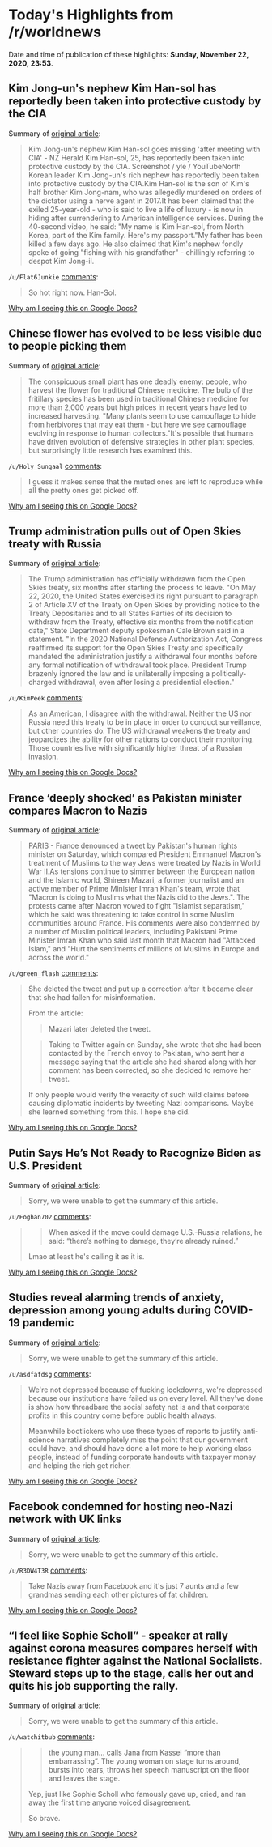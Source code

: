 # Today's Highlights from /r/worldnews

Date and time of publication of these highlights: **Sunday, November 22, 2020, 23:53**.

## Kim Jong-un's nephew Kim Han-sol has reportedly been taken into protective custody by the CIA

Summary of [original article](https://www.nzherald.co.nz/world/kim-jong-uns-nephew-kim-han-sol-goes-missing-after-meeting-with-cia/7PVDPOLDSVNB7OFHQ2TK4TOM7Q/?utm_campaign=nzh_tw&utm_medium=Social&utm_source=Twitter&utm_campaign=nzh_tw#Echobox=1606080878):

> Kim Jong-un's nephew Kim Han-sol goes missing 'after meeting with CIA' - NZ Herald Kim Han-sol, 25, has reportedly been taken into protective custody by the CIA. Screenshot / yle / YouTubeNorth Korean leader Kim Jong-un's rich nephew has reportedly been taken into protective custody by the CIA.Kim Han-sol is the son of Kim's half brother Kim Jong-nam, who was allegedly murdered on orders of the dictator using a nerve agent in 2017.It has been claimed that the exiled 25-year-old - who is said to live a life of luxury - is now in hiding after surrendering to American intelligence services. During the 40-second video, he said: "My name is Kim Han-sol, from North Korea, part of the Kim family. Here's my passport."My father has been killed a few days ago. He also claimed that Kim's nephew fondly spoke of going "fishing with his grandfather" - chillingly referring to despot Kim Jong-il.

`/u/Flat6Junkie` [comments](https://www.reddit.com/r/worldnews/comments/jz5qur/kim_jonguns_nephew_kim_hansol_has_reportedly_been/):

> So hot right now. Han-Sol.

[Why am I seeing this on Google Docs?](https://docs.google.com/document/d/1Dc6We63vOXIZsc0op-Bt4abqkYjXzOigalQqFxmvvbM/edit?usp=sharing)

## Chinese flower has evolved to be less visible due to people picking them

Summary of [original article](https://www.theguardian.com/environment/2020/nov/20/chinese-flower-fritillaria-delavayi-evolved-less-visible-pickers):

> The conspicuous small plant has one deadly enemy: people, who harvest the flower for traditional Chinese medicine. The bulb of the fritillary species has been used in traditional Chinese medicine for more than 2,000 years but high prices in recent years have led to increased harvesting. "Many plants seem to use camouflage to hide from herbivores that may eat them - but here we see camouflage evolving in response to human collectors."It's possible that humans have driven evolution of defensive strategies in other plant species, but surprisingly little research has examined this.

`/u/Holy_Sungaal` [comments](https://www.reddit.com/r/worldnews/comments/jz1zuc/chinese_flower_has_evolved_to_be_less_visible_due/):

> I guess it makes sense that the muted ones are left to reproduce while all the pretty ones get picked off.

[Why am I seeing this on Google Docs?](https://docs.google.com/document/d/1Dc6We63vOXIZsc0op-Bt4abqkYjXzOigalQqFxmvvbM/edit?usp=sharing)

## Trump administration pulls out of Open Skies treaty with Russia

Summary of [original article](https://thehill.com/homenews/administration/527056-us-withdraws-from-open-skies-treaty-with-russia):

> The Trump administration has officially withdrawn from the Open Skies treaty, six months after starting the process to leave. "On May 22, 2020, the United States exercised its right pursuant to paragraph 2 of Article XV of the Treaty on Open Skies by providing notice to the Treaty Depositaries and to all States Parties of its decision to withdraw from the Treaty, effective six months from the notification date," State Department deputy spokesman Cale Brown said in a statement. "In the 2020 National Defense Authorization Act, Congress reaffirmed its support for the Open Skies Treaty and specifically mandated the administration justify a withdrawal four months before any formal notification of withdrawal took place. President Trump brazenly ignored the law and is unilaterally imposing a politically-charged withdrawal, even after losing a presidential election."

`/u/KimPeek` [comments](https://www.reddit.com/r/worldnews/comments/jz0tz0/trump_administration_pulls_out_of_open_skies/):

> As an American, I disagree with the withdrawal. Neither the US nor Russia need this treaty to be in place in order to conduct surveillance, but other countries do. The US withdrawal weakens the treaty and jeopardizes the ability for other nations to conduct their monitoring. Those countries live with significantly higher threat of a Russian invasion.

[Why am I seeing this on Google Docs?](https://docs.google.com/document/d/1Dc6We63vOXIZsc0op-Bt4abqkYjXzOigalQqFxmvvbM/edit?usp=sharing)

## France ‘deeply shocked’ as Pakistan minister compares Macron to Nazis

Summary of [original article](https://www.nbcnews.com/news/world/france-deeply-shocked-pakistan-minister-compares-macron-nazis-n1248543):

> PARIS - France denounced a tweet by Pakistan's human rights minister on Saturday, which compared President Emmanuel Macron's treatment of Muslims to the way Jews were treated by Nazis in World War II.As tensions continue to simmer between the European nation and the Islamic world, Shireen Mazari, a former journalist and an active member of Prime Minister Imran Khan's team, wrote that "Macron is doing to Muslims what the Nazis did to the Jews.". The protests came after Macron vowed to fight "Islamist separatism," which he said was threatening to take control in some Muslim communities around France. His comments were also condemned by a number of Muslim political leaders, including Pakistani Prime Minister Imran Khan who said last month that Macron had "Attacked Islam," and "Hurt the sentiments of millions of Muslims in Europe and across the world."

`/u/green_flash` [comments](https://www.reddit.com/r/worldnews/comments/jyykxz/france_deeply_shocked_as_pakistan_minister/):

> She deleted the tweet and put up a correction after it became clear that she had fallen for misinformation.
> 
> From the article:
> 
> > Mazari later deleted the tweet.
> 
> > Taking to Twitter again on Sunday, she wrote that she had been contacted by the French envoy to Pakistan, who sent her a message saying that the article she had shared along with her comment has been corrected, so she decided to remove her tweet.
> 
> If only people would verify the veracity of such wild claims before causing diplomatic incidents by tweeting Nazi comparisons. Maybe she learned something from this. I hope she did.

[Why am I seeing this on Google Docs?](https://docs.google.com/document/d/1Dc6We63vOXIZsc0op-Bt4abqkYjXzOigalQqFxmvvbM/edit?usp=sharing)

## Putin Says He’s Not Ready to Recognize Biden as U.S. President

Summary of [original article](https://www.bloomberg.com/news/articles/2020-11-22/putin-says-he-s-not-ready-to-recognize-biden-as-u-s-president):

> Sorry, we were unable to get the summary of this article.

`/u/Eoghan702` [comments](https://www.reddit.com/r/worldnews/comments/jyw4qa/putin_says_hes_not_ready_to_recognize_biden_as_us/):

> >When asked if the move could damage U.S.-Russia relations, he said: “there’s nothing to damage, they’re already ruined.”
> 
> Lmao at least he's calling it as it is.

[Why am I seeing this on Google Docs?](https://docs.google.com/document/d/1Dc6We63vOXIZsc0op-Bt4abqkYjXzOigalQqFxmvvbM/edit?usp=sharing)

## Studies reveal alarming trends of anxiety, depression among young adults during COVID-19 pandemic

Summary of [original article](https://www.clickondetroit.com/health/good-health/2020/11/18/studies-reveal-alarming-trends-of-anxiety-depression-among-young-adults-during-covid-19-pandemic/):

> Sorry, we were unable to get the summary of this article.

`/u/asdfafdsg` [comments](https://www.reddit.com/r/worldnews/comments/jz8thc/studies_reveal_alarming_trends_of_anxiety/):

> We're not depressed because of fucking lockdowns, we're depressed because our institutions have failed us on every level. All they've done is show how threadbare the social safety net is and that corporate profits in this country come before public health always.
> 
> Meanwhile bootlickers who use these types of reports to justify anti-science narratives completely miss the point that our government could have, and should have done a lot more to help working class people, instead of funding corporate handouts with taxpayer money and helping the rich get richer.

[Why am I seeing this on Google Docs?](https://docs.google.com/document/d/1Dc6We63vOXIZsc0op-Bt4abqkYjXzOigalQqFxmvvbM/edit?usp=sharing)

## Facebook condemned for hosting neo-Nazi network with UK links

Summary of [original article](https://www.theguardian.com/technology/2020/nov/22/facebook-condemned-for-hosting-neo-nazi-network-with-uk-links):

> Sorry, we were unable to get the summary of this article.

`/u/R3DW4T3R` [comments](https://www.reddit.com/r/worldnews/comments/jyun74/facebook_condemned_for_hosting_neonazi_network/):

> Take Nazis away from Facebook and it's just 7 aunts and a few grandmas sending each other pictures of fat children.

[Why am I seeing this on Google Docs?](https://docs.google.com/document/d/1Dc6We63vOXIZsc0op-Bt4abqkYjXzOigalQqFxmvvbM/edit?usp=sharing)

## “I feel like Sophie Scholl” - speaker at rally against corona measures compares herself with resistance fighter against the National Socialists. Steward steps up to the stage, calls her out and quits his job supporting the rally.

Summary of [original article](https://pledgetimes.com/i-feel-like-sophie-scholl/):

> Sorry, we were unable to get the summary of this article.

`/u/watchitbub` [comments](https://www.reddit.com/r/worldnews/comments/jyu91h/i_feel_like_sophie_scholl_speaker_at_rally/):

> >the young man... calls Jana from Kassel “more than embarrassing”. The young woman on stage turns around, bursts into tears, throws her speech manuscript on the floor and leaves the stage.
> 
> Yep, just like Sophie Scholl who famously gave up, cried, and ran away the first time anyone voiced disagreement. 
> 
> So brave.

[Why am I seeing this on Google Docs?](https://docs.google.com/document/d/1Dc6We63vOXIZsc0op-Bt4abqkYjXzOigalQqFxmvvbM/edit?usp=sharing)

